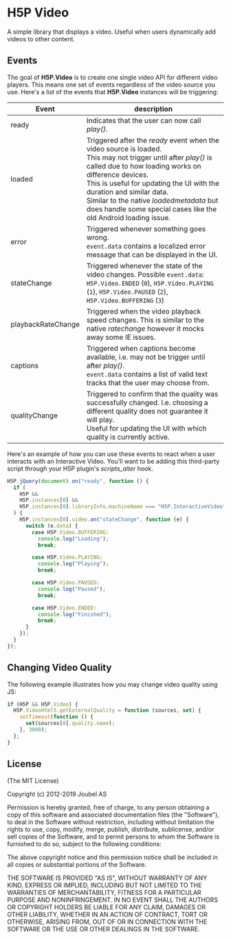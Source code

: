 # H5P Video

A simple library that displays a video.
Useful when users dynamically add videos to other content.

## Events

The goal of **H5P.Video** is to create one single video API for different video
players. This means one set of events regardless of the video source you use.
Here's a list of the events that **H5P.Video** instances will be triggering:

| Event              | description                                                                                                                                                                                                                                                                                                                                                          |
| ------------------ | -------------------------------------------------------------------------------------------------------------------------------------------------------------------------------------------------------------------------------------------------------------------------------------------------------------------------------------------------------------------- |
| ready              | Indicates that the user can now call _play()_.                                                                                                                                                                                                                                                                                                                       |
| loaded             | Triggered after the _ready_ event when the video source is loaded.<br>This may not trigger until after _play()_ is called due to how loading works on difference devices.<br>This is useful for updating the UI with the duration and similar data.<br>Similar to the native _loadedmetadata_ but does handle some special cases like the old Android loading issue. |
| error              | Triggered whenever something goes wrong.<br>`event.data` contains a localized error message that can be displayed in the UI.                                                                                                                                                                                                                                         |
| stateChange        | Triggered whenever the state of the video changes. Possible `event.data`: `H5P.Video.ENDED` (`0`), `H5P.Video.PLAYING` (`1`), `H5P.Video.PAUSED` (`2`), `H5P.Video.BUFFERING` (`3`)                                                                                                                                                                                  |
| playbackRateChange | Triggered when the video playback speed changes. This is similar to the native _ratechange_ however it mocks away some IE issues.                                                                                                                                                                                                                                    |
| captions           | Triggered when captions become available, i.e. may not be trigger until after _play()_.<br>`event.data` contains a list of valid text tracks that the user may choose from.                                                                                                                                                                                          |
| qualityChange      | Triggered to confirm that the quality was successfully changed. I.e. choosing a different quality does not guarantee it will play.<br>Useful for updating the UI with which quality is currently active.                                                                                                                                                             |

Here's an example of how you can use these events to react when a user interacts with an Interactive Video.
You'll want to be adding this third-party script through your H5P plugin's _scripts_alter_ hook.

```js
H5P.jQuery(document).on("ready", function () {
  if (
    H5P &&
    H5P.instances[0] &&
    H5P.instances[0].libraryInfo.machineName === "H5P.InteractiveVideo"
  ) {
    H5P.instances[0].video.on("stateChange", function (e) {
      switch (e.data) {
        case H5P.Video.BUFFERING:
          console.log("Loading");
          break;

        case H5P.Video.PLAYING:
          console.log("Playing");
          break;

        case H5P.Video.PAUSED:
          console.log("Paused");
          break;

        case H5P.Video.ENDED:
          console.log("Finished");
          break;
      }
    });
  }
});
```

## Changing Video Quality

The following example illustrates how you may change video quality using JS:

```js
if (H5P && H5P.Video) {
  H5P.VideoHtml5.getExternalQuality = function (sources, set) {
    setTimeout(function () {
      set(sources[0].quality.name);
    }, 3000);
  };
}
```

## License

(The MIT License)

Copyright (c) 2012-2019 Joubel AS

Permission is hereby granted, free of charge, to any person obtaining a copy of this software and associated documentation files (the "Software"), to deal in the Software without restriction, including without limitation the rights to use, copy, modify, merge, publish, distribute, sublicense, and/or sell copies of the Software, and to permit persons to whom the Software is furnished to do so, subject to the following conditions:

The above copyright notice and this permission notice shall be included in all copies or substantial portions of the Software.

THE SOFTWARE IS PROVIDED "AS IS", WITHOUT WARRANTY OF ANY KIND, EXPRESS OR IMPLIED, INCLUDING BUT NOT LIMITED TO THE WARRANTIES OF MERCHANTABILITY, FITNESS FOR A PARTICULAR PURPOSE AND NONINFRINGEMENT. IN NO EVENT SHALL THE AUTHORS OR COPYRIGHT HOLDERS BE LIABLE FOR ANY CLAIM, DAMAGES OR OTHER LIABILITY, WHETHER IN AN ACTION OF CONTRACT, TORT OR OTHERWISE, ARISING FROM, OUT OF OR IN CONNECTION WITH THE SOFTWARE OR THE USE OR OTHER DEALINGS IN THE SOFTWARE.
